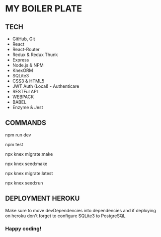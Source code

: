 # MY BOILER PLATE

## TECH

* GitHub, Git
* React
* React-Router
* Redux & Redux Thunk
* Express
* Node.js & NPM
* KnexORM
* SQLite3
* CSS3 & HTML5
* JWT Auth (Local) - Authenticare
* RESTFul API
* WEBPACK
* BABEL
* Enzyme & Jest

## COMMANDS

npm run dev

npm test 

npx knex migrate:make

npx knex seed:make

npx knex migrate:latest

npx knex seed:run

## DEPLOYMENT HEROKU

<p>Make sure to move devDependencies into dependencies and if deploying on heroku don't forget to configure SQLite3 to PostgreSQL</p>

### Happy coding! 


